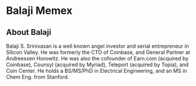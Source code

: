 # Balaji Memex

## About Balaji
Balaji S. Srinivasan is a well known angel investor and serial entrepreneur in Silicon Valley. He was formerly the CTO of Coinbase, and General Partner at Andreessen Horowitz. He was also the cofounder of Earn.com (acquired by Coinbase), Counsyl (acquired by Myriad), Teleport (acquired by Topia), and Coin Center. He holds a BS/MS/PhD in Electrical Engineering, and an MS in Chem Eng. from Stanford.